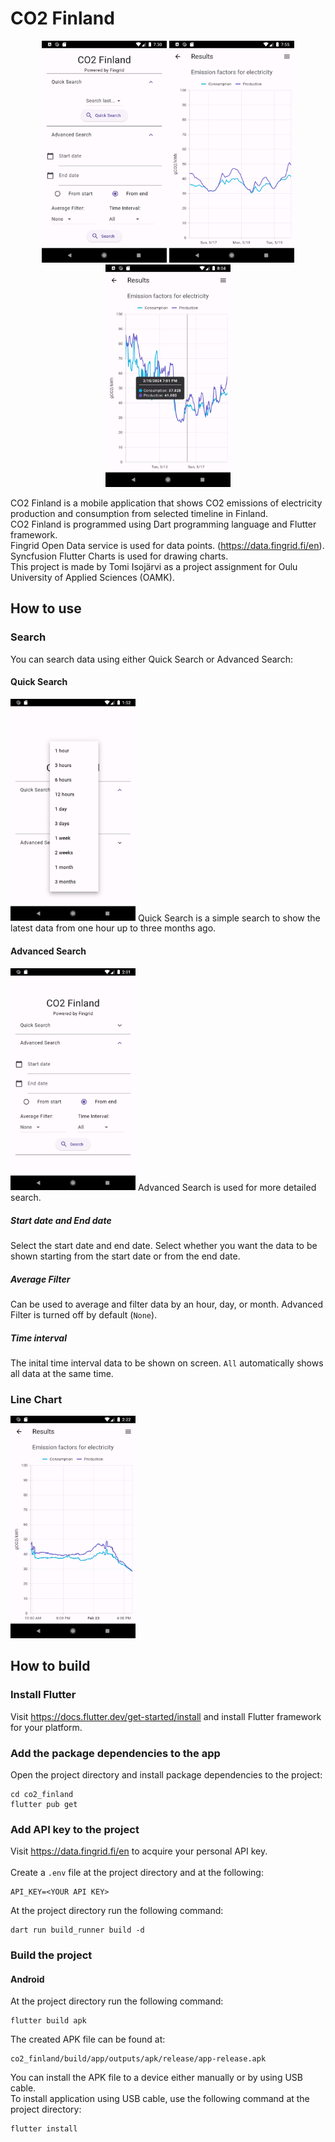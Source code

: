 # CO2 Finland
<p align="middle">
<img src="Doc/1.png" alt="Search screen" style="width:200px;"/>
<img src="Doc/2.png" alt="Graph" style="width:200px;"/>
<img src="Doc/3.png" alt="Tooltip" style="width:200px;"/>
</p>

CO2 Finland is a mobile application that shows CO2 emissions of electricity production and consumption from selected timeline in Finland.  
CO2 Finland is programmed using Dart programming language and Flutter framework.  
Fingrid Open Data service is used for data points. (https://data.fingrid.fi/en).  
Syncfusion Flutter Charts is used for drawing charts.  
This project is made by Tomi Isojärvi as a project assignment for Oulu University of Applied Sciences (OAMK).

## How to use
### Search
You can search data using either Quick Search or Advanced Search:
#### Quick Search
<img src="Doc/quick_search.png" alt="Tooltip" style="width:200px;"/>
Quick Search is a simple search to show the latest data from one hour up to three months ago.

#### Advanced Search
<img src="Doc/advanced_search.png" alt="Tooltip" style="width:200px;"/>
Advanced Search is used for more detailed search.

##### Start date and End date
Select the start date and end date. Select whether you want the data to be shown starting from the start date or from the end date.

##### Average Filter  
Can be used to average and filter data by an hour, day, or month. Advanced Filter is turned off by default (`None`).

##### Time interval
The inital time interval data to be shown on screen. `All` automatically shows all data at the same time.

### Line Chart
<img src="Doc/line_chart.png" alt="Tooltip" style="width:200px;"/>


## How to build
### Install Flutter
Visit https://docs.flutter.dev/get-started/install and install Flutter framework for your platform.
### Add the package dependencies to the app
Open the project directory and install package dependencies to the project:
```
cd co2_finland
flutter pub get
```
### Add API key to the project
Visit https://data.fingrid.fi/en to acquire your personal API key. \
\
Create a `.env` file at the project directory and at the following:
```
API_KEY=<YOUR API KEY>
```
At the project directory run the following command:
```
dart run build_runner build -d
```
### Build the project
#### Android
At the project directory run the following command:
```
flutter build apk
```
The created APK file can be found at:
```
co2_finland/build/app/outputs/apk/release/app-release.apk
```
You can install the APK file to a device either manually or by using USB cable. \
To install application using USB cable, use the following command at the project directory:
```
flutter install
```
